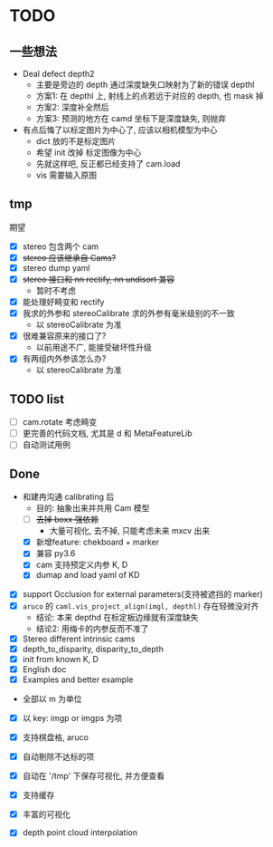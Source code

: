 # TODO

## 一些想法
- Deal defect depth2
    - 主要是旁边的 depth 通过深度缺失口映射为了新的错误 depthl
    - 方案1: 在 depthl 上, 射线上的点若远于对应的 depth, 也 mask 掉
    - 方案2: 深度补全然后
    - 方案3: 预测的地方在 camd 坐标下是深度缺失, 则抛弃
- 有点后悔了以标定图片为中心了, 应该以相机模型为中心
    - dict 放的不是标定图片
    - 希望 init 改掉 标定图像为中心
    - 先就这样吧, 反正都已经支持了 cam.load
    - vis 需要输入原图

## tmp
期望
- [x] stereo 包含两个 cam
- [x] ~~stereo 应该继承自 Cams?~~
- [x] stereo dump yaml
- [x] ~~stereo 接口和 nn rectify, nn undisort 兼容~~
    - 暂时不考虑
- [x] 能处理好畸变和 rectify 
- [x] 我求的外参和 stereoCalibrate 求的外参有毫米级别的不一致
    - 以 stereoCalibrate 为准
- [x] 很难兼容原来的接口了?
    - 以前用途不广, 能接受破坏性升级
- [x] 有两组内外参该怎么办?
    - 以 stereoCalibrate 为准

## TODO list
- [ ] cam.rotate 考虑畸变
- [ ] 更完善的代码文档, 尤其是 d 和 MetaFeatureLib
- [ ] 自动测试用例
## Done
- 和建冉沟通 calibrating 后
    - 目的: 抽象出来并共用 Cam 模型
    - [ ] ~~去掉 boxx 强依赖~~
        - 大量可视化, 去不掉, 只能考虑未来 mxcv 出来
    - [x] 新增feature: chekboard + marker
    - [x] 兼容 py3.6
    - [x] cam 支持预定义内参 K, D
    - [x] dumap and load yaml of KD
- [x] support Occlusion for external parameters(支持被遮挡的 marker)
- [x] `aruco` 的 `caml.vis_project_align(imgl, depthl)` 存在轻微没对齐
    - 结论: 本来 depthd 在标定板边缘就有深度缺失
    - 结论2: 用梅卡的内参反而不准了
- [x] Stereo different intrinsic cams
- [x] depth_to_disparity, disparity_to_depth
- [x] init from known K, D
- [x] English doc
- [x] Examples and better example 
- 全部以 m 为单位
- [x] 以 key: imgp or imgps 为项
- [x] 支持棋盘格, aruco
- [x] 自动剔除不达标的项
- [x] 自动在 '/tmp' 下保存可视化, 并方便查看
- [x] 支持缓存
- [x] 丰富的可视化
- [x] depth point cloud interpolation

